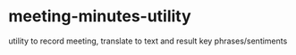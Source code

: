 # meeting-minutes-utility
utility to record meeting, translate to text and result key phrases/sentiments
